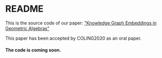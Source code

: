 README
===========================
This is the source code of our paper: ["Knowledge Graph Embeddings in Geometric Algebras"](https://arxiv.org/pdf/2010.00989.pdf)

This paper has been accepted by COLING2020 as an oral paper.

#### The code is coming soon.
